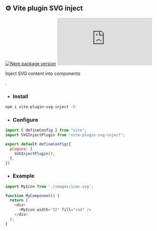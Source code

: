 ## ⚙️ Vite plugin SVG inject
[![Npm package version](https://badgen.net/npm/v/vite-plugin-svg-inject)](https://npmjs.com/package/vite-plugin-svg-inject)
[![Small size](https://img.badgesize.io/neki-dev/vite-plugin-svg-inject/master/src/index.js)](https://github.com/neki-dev/vite-plugin-svg-inject/blob/master/src/index.js)

Inject SVG content into components

.

* ### Install

```sh
npm i vite-plugin-svg-inject -D
```

* ### Configure

```js
import { defineConfig } from "vite";
import SVGInjectPlugin from "vite-plugin-svg-inject";

export default defineConfig({
  plugins: [
    SVGInjectPlugin(),
  ],
})
```

* ### Example

```js
import MyIcon from './images/icon.svg';

function MyComponent() {
  return (
    <div>
      <MyIcon width="32" fill="red" />
    </div>
  );
}
```